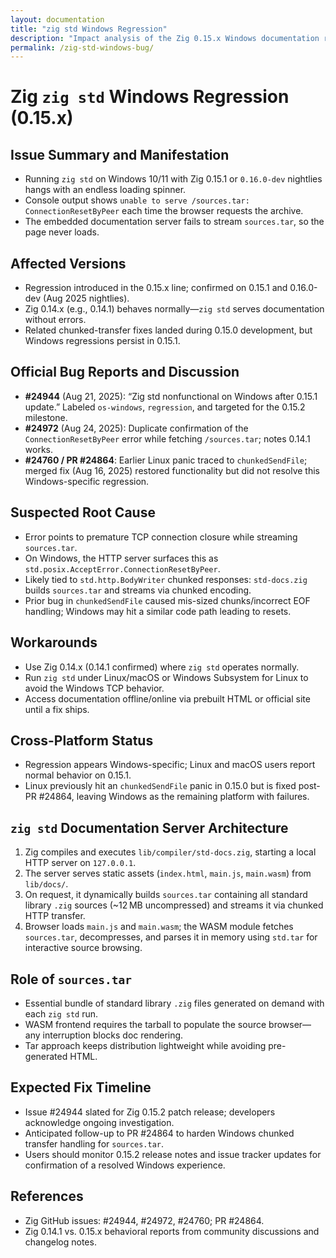 ```yaml
---
layout: documentation
title: "zig std Windows Regression"
description: "Impact analysis of the Zig 0.15.x Windows documentation regression and mitigation tactics."
permalink: /zig-std-windows-bug/
---
```


# Zig `zig std` Windows Regression (0.15.x)

## Issue Summary and Manifestation
- Running `zig std` on Windows 10/11 with Zig 0.15.1 or `0.16.0-dev` nightlies hangs with an endless loading spinner.
- Console output shows `unable to serve /sources.tar: ConnectionResetByPeer` each time the browser requests the archive.
- The embedded documentation server fails to stream `sources.tar`, so the page never loads.

## Affected Versions
- Regression introduced in the 0.15.x line; confirmed on 0.15.1 and 0.16.0-dev (Aug 2025 nightlies).
- Zig 0.14.x (e.g., 0.14.1) behaves normally—`zig std` serves documentation without errors.
- Related chunked-transfer fixes landed during 0.15.0 development, but Windows regressions persist in 0.15.1.

## Official Bug Reports and Discussion
- **#24944** (Aug 21, 2025): “Zig std nonfunctional on Windows after 0.15.1 update.” Labeled `os-windows`, `regression`, and targeted for the 0.15.2 milestone.
- **#24972** (Aug 24, 2025): Duplicate confirmation of the `ConnectionResetByPeer` error while fetching `/sources.tar`; notes 0.14.1 works.
- **#24760 / PR #24864**: Earlier Linux panic traced to `chunkedSendFile`; merged fix (Aug 16, 2025) restored functionality but did not resolve this Windows-specific regression.

## Suspected Root Cause
- Error points to premature TCP connection closure while streaming `sources.tar`.
- On Windows, the HTTP server surfaces this as `std.posix.AcceptError.ConnectionResetByPeer`.
- Likely tied to `std.http.BodyWriter` chunked responses: `std-docs.zig` builds `sources.tar` and streams via chunked encoding.
- Prior bug in `chunkedSendFile` caused mis-sized chunks/incorrect EOF handling; Windows may hit a similar code path leading to resets.

## Workarounds
- Use Zig 0.14.x (0.14.1 confirmed) where `zig std` operates normally.
- Run `zig std` under Linux/macOS or Windows Subsystem for Linux to avoid the Windows TCP behavior.
- Access documentation offline/online via prebuilt HTML or official site until a fix ships.

## Cross-Platform Status
- Regression appears Windows-specific; Linux and macOS users report normal behavior on 0.15.1.
- Linux previously hit an `chunkedSendFile` panic in 0.15.0 but is fixed post-PR #24864, leaving Windows as the remaining platform with failures.

## `zig std` Documentation Server Architecture
1. Zig compiles and executes `lib/compiler/std-docs.zig`, starting a local HTTP server on `127.0.0.1`.
2. The server serves static assets (`index.html`, `main.js`, `main.wasm`) from `lib/docs/`.
3. On request, it dynamically builds `sources.tar` containing all standard library `.zig` sources (~12 MB uncompressed) and streams it via chunked HTTP transfer.
4. Browser loads `main.js` and `main.wasm`; the WASM module fetches `sources.tar`, decompresses, and parses it in memory using `std.tar` for interactive source browsing.

## Role of `sources.tar`
- Essential bundle of standard library `.zig` files generated on demand with each `zig std` run.
- WASM frontend requires the tarball to populate the source browser—any interruption blocks doc rendering.
- Tar approach keeps distribution lightweight while avoiding pre-generated HTML.

## Expected Fix Timeline
- Issue #24944 slated for Zig 0.15.2 patch release; developers acknowledge ongoing investigation.
- Anticipated follow-up to PR #24864 to harden Windows chunked transfer handling for `sources.tar`.
- Users should monitor 0.15.2 release notes and issue tracker updates for confirmation of a resolved Windows experience.

## References
- Zig GitHub issues: #24944, #24972, #24760; PR #24864.
- Zig 0.14.1 vs. 0.15.x behavioral reports from community discussions and changelog notes.
